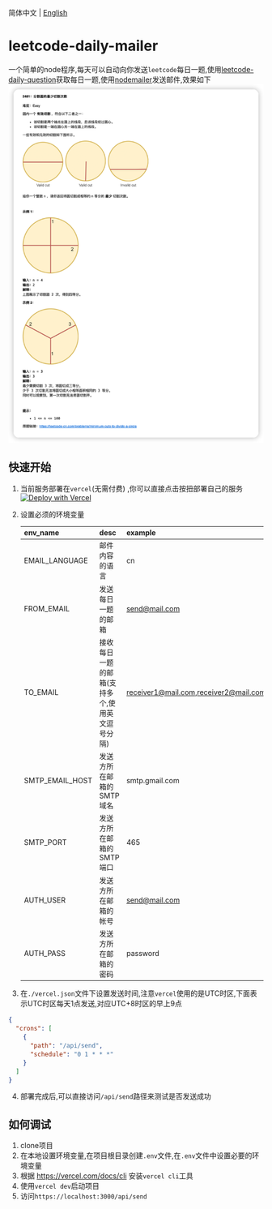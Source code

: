 简体中文 | [English](./README.md)
# leetcode-daily-mailer
一个简单的node程序,每天可以自动向你发送`leetcode`每日一题,使用[leetcode-daily-question](https://github.com/ruleeeer/leetcode-daily-question)获取每日一题,使用[nodemailer](https://www.npmjs.com/package/nodemailer)发送邮件,效果如下
![img.png](picture/2023-06-12_20.18.06.png)

## 快速开始
1. 当前服务部署在`vercel`(无需付费)
   ,你可以直接点击按扭部署自己的服务[![Deploy with Vercel](https://vercel.com/button)](https://vercel.com/new/clone?repository-url=https://github.com/ruleeeer/leetcode-daily-mailer&env=FROM_EMAIL&env=TO_EMAIL&env=SMTP_EMAIL_HOST&env=SMTP_PORT&env=AUTH_USER&env=AUTH_PASS&project-name=leetcode-daily-mailer&repository-name=leetcode-daily-mailer)
2. 设置必须的环境变量

   | env_name       | desc                     | example                               | require | default |
   |----------------|--------------------------|---------------------------------------|---------|---------|
   | EMAIL_LANGUAGE | 邮件内容的语言                  | cn                                    | false|cn|
   | FROM_EMAIL     | 发送每日一题的邮箱                | send@mail.com                         | true    |         |
   | TO_EMAIL       | 接收每日一题的邮箱(支持多个,使用英文逗号分隔) | receiver1@mail.com,receiver2@mail.com | true    |         |
   | SMTP_EMAIL_HOST| 发送方所在邮箱的SMTP域名           | smtp.gmail.com                        | true    |         |
   | SMTP_PORT| 发送方所在邮箱的SMTP端口           | 465                                   | false   | 465     |
   | AUTH_USER| 发送方所在邮箱的帐号               | send@mail.com                         | true    | |
   | AUTH_PASS| 发送方所在邮箱的密码               | password                              | true    | |
3. 在`./vercel.json`文件下设置发送时间,注意`vercel`使用的是UTC时区,下面表示UTC时区每天1点发送,对应UTC+8时区的早上9点
```json
{
  "crons": [
    {
      "path": "/api/send",
      "schedule": "0 1 * * *"
    }
  ]
}
```

4. 部署完成后,可以直接访问`/api/send`路径来测试是否发送成功

## 如何调试
1. clone项目
2. 在本地设置环境变量,在项目根目录创建`.env`文件,在`.env`文件中设置必要的环境变量
3. 根据 https://vercel.com/docs/cli 安装`vercel cli`工具
4. 使用`vercel dev`启动项目
5. 访问`https://localhost:3000/api/send`



